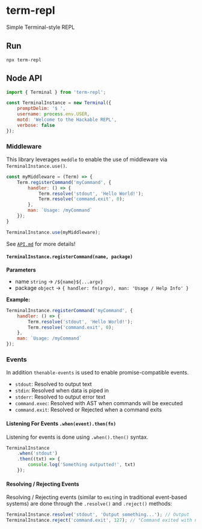 # term-repl

Simple Terminal-style REPL

## Run

```shell
npx term-repl
```

## Node API

```javascript
import { Terminal } from 'term-repl';

const TerminalInstance = new Terminal({
	promptDelim: '$ ',
	username: process.env.USER,
	motd: 'Welcome to the Hackable REPL',
	verbose: false
});
```

### Middleware

This library leverages `meddle` to enable the use of middleware via `TerminalInstance.use()`.

```javascript
const myMiddleware = (Term) => {
	Term.registerCommand('myCommand', {
		handler: () => {
			Term.resolve('stdout', 'Hello World!');
			Term.resolve('command.exit', 0);
		},
		man: `Usage: /myCommand`
	});
}

TerminalInstance.use(myMiddleware);
```

See [`API.md`](https://github.com/Swivelgames/term-repl/wiki/Terminal-API) for more details!

#### `TerminalInstance.registerCommand(name, package)`

**Parameters**
- name `string` -> `/${name}${...argv}`
- package `object` -> `{ handler: fn(argv), man: 'Usage / Help Info' }`

**Example:**

```javascript
TerminalInstance.registerCommand('myCommand', {
	handler: () => {
		Term.resolve('stdout', 'Hello World!');
		Term.resolve('command.exit', 0);
	},
	man: `Usage: /myCommand`
});
```

### Events

In addition `thenable-events` is used to enable promise-compatible events.

- `stdout`: Resolved to output text
- `stdin`: Resolved when data is piped in
- `stderr`: Resolved to output error text
- `command.exec`: Resolved with AST when commands will be executed
- `command.exit`: Resolved or Rejected when a command exits

#### Listening For Events `.when(event).then(fn)`

Listening for events is done using `.when().then()` syntax.

```javascript
TerminalInstance
	.when('stdout')
	.then((txt) => {
		console.log('Something outputted!', txt)
	});
```

#### Resolving / Rejecting Events

Resolving / Rejecting events (similar to `emit`ing in traditional event-based systems) are done through the `.resolve()` and `.reject()` methods:

```javascript
TerminalInstance.resolve('stdout', 'Output something...'); // Output
TerminalInstance.reject('command.exit', 127); // "Command exited with non-zero"
```
